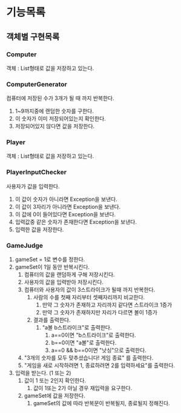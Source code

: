# 기능목록
## 객체별 구현목록
### Computer
객체 : List<Integer>형태로 값을 저장하고 있는다. 

### ComputerGenerator
컴퓨터에 저장된 수가 3개가 될 때 까지 반복한다. 
   1. 1~9까지중에 랜덤한 숫자를 구한다. 
   2. 이 숫자가 이미 저장되어있는지 확인한다. 
   3. 저장되어있지 않다면 값을 저장한다.

### Player
객체 : List<Integer>형태로 값을 저장하고 있는다. 

### PlayerInputChecker
사용자가 값을 입력한다. 
1. 이 값이 숫자가 아니라면 Exception을 보낸다. 
2. 이 값이 3자리가 아니라면 Exception을 보낸다. 
3. 이 값에 0이 들어있다면 Exception을 보낸다. 
4. 입력값중 같은 숫자가 존재한다면 Exception을 보낸다. 
5. 입력한 값을 저장한다. 

### GameJudge
1. gameSet = 1로 변수를 정한다. 
2. gameSet이 1일 동안 반복시킨다. 
   1. 컴퓨터의 값을 랜덤하게 구해 저장시킨다. 
   2. 사용자의 값을 입력받아 저장시킨다. 
   3. 컴퓨터와 사용자의 값이 3스트라이크가 될때 까지 반복한다. 
      1. 사람의 수를 첫째 자리부터 셋째자리까지 비교한다. 
          1. 만약 그 숫자가 존재하고 자리까지 같다면 스트라이크 1증가
          2. 만약 그 숫자가 존재하지만 자리가 다르면 볼이 1증가
      2. 결과를 출력한다. 
         1. "a볼 b스트라이크"로 출력한다. 
            1. a==0이면 "b스트라이크"로 출력한다. 
            2. b==0이면 "a볼"로 출력한다. 
            3. a==0 && b==0이면 "낫싱"으로 출력한다. 
   4. "3개의 숫자를 모두 맞추셨습니다! 게임 종료" 를 출력한다. 
   5. "게임을 새로 시작하려면 1, 종료하려면 2를 입력하세요"를 출력한다. 
3. 입력을 받는다. (1 또는 2)
   1. 값이 1 또는 2인지 확인한다. 
      1. 값이 1또는 2가 아닐 경우 재입력을 요구한다. 
   2. gameSet에 값을 저장한다. 
      1. gameSet의 값에 따라 반복문이 반복될지, 종료될지 정해진다.

